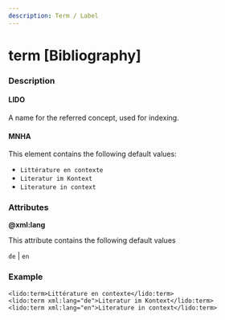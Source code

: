 ```yaml
---
description: Term / Label
---
```


# term \[Bibliography]

### Description

#### LIDO

A name for the referred concept, used for indexing.

#### MNHA

This element contains the following default values:

* `Littérature en contexte`
* `Literatur im Kontext`
* `Literature in context`

### Attributes

**@xml:lang**

This attribute contains the following default values

`de` | `en`

### Example

```markup
<lido:term>Littérature en contexte</lido:term>
<lido:term xml:lang="de">Literatur im Kontext</lido:term>
<lido:term xml:lang="en">Literature in context</lido:term>
```

